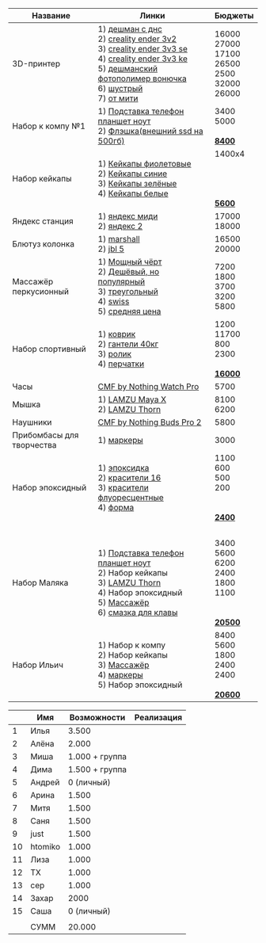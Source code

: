 
| Название                      | Линки                                                                                                                                                                                                                                                                                                                                                                                                                                                                                                                                                                                                                                                                                                                                                                                                                                                                                                                                                                                                                                                                                                                                                                                                                                                                                                                                                                                             | Бюджеты                                                                  |
| ----------------------------- | ------------------------------------------------------------------------------------------------------------------------------------------------------------------------------------------------------------------------------------------------------------------------------------------------------------------------------------------------------------------------------------------------------------------------------------------------------------------------------------------------------------------------------------------------------------------------------------------------------------------------------------------------------------------------------------------------------------------------------------------------------------------------------------------------------------------------------------------------------------------------------------------------------------------------------------------------------------------------------------------------------------------------------------------------------------------------------------------------------------------------------------------------------------------------------------------------------------------------------------------------------------------------------------------------------------------------------------------------------------------------------------------------- | ------------------------------------------------------------------------ |
| 3D-принтер                    | 1) [дешман с днс](https://www.dns-shop.ru/product/e65f49d52c61d9cb/3d-printer-anycubic-kobra-2-neo/)<br>2) [creality ender 3v2](https://www.ozon.ru/product/3d-printer-creality-ender-3-v2-936296184/)<br>3) [creality ender 3v3 se](https://www.ozon.ru/product/3d-printer-creality3d-ender-3-v3-se-1216379122/?at=83tB5vvnZsPQ7LoiLK8NNPuErJPoouD2Dk5Du23yvz0)<br>4) [creality ender 3v3 ke](https://www.ozon.ru/product/3d-printer-creality-ender-3-v3-ke-1393177222/?at=16tLAzzvDSK3YpYLup28883UkB5N9XTYoEoXXsryJ6vq)<br>5) [дешманский фотополимер вонючка](https://www.dns-shop.ru/product/f5b4ddb14d86d0a4/3d-printer-elegoo-mars-5/)<br>6) [шустрый](https://www.dns-shop.ru/product/202184214d86d0a4/3d-printer-elegoo-neptune-4-pro/)<br>7) [от мити](https://aliexpress.ru/item/1005008318593966.html?sku_id=12000047409736347&srcSns=sns_More&businessType=ProductDetail&spreadType=socialShare&tt=MG&utm_medium=sharing)                                                                                                                                                                                                                                                                                                                                                                                                                                                             | 16000<br>27000<br>17100<br>26500<br>2500<br>32000<br>26000               |
| Набор к компу №1              | 1) [Подставка телефон планшет ноут](https://market.yandex.ru/card/podstavka-dlya-noutbuka-i-plansheta-skladnaya-vrashchayushchayasya-na-360-gradusov-i-regulirovkoy-vysoty-i-ugla-naklona-serebristaya/103805521622?do-waremd5=gTJmY2o3_jGpML4g3YVcDw&cpc=Gr3a-mmXRcDeAwCqQy0rOCe92rC670gfSZYfrFOr2zurTJ2IkDV3LUwdA-gsKqmuZUZtGCXF2aRJrWcH5nZ0euvGXvrquV4gHqLdSUMFUPWMqp2FuFprMtqfLmShUZaAYqhUNjcp0zI1mZBKcZS2u29mEeej5DiTN9Z6-9cj_MtLktpuOu3XpddqIPNrYxSmyjz1pqcLi4EFBorVW30Om7ECEeNsINcBtsbG6z82kLVD3XbqqsiB6VIu3KUrCTm6mjyArtp1sw-RZ-bcUj0o4OTUs16z46cG4nS_M3SPtAxGcdnrOXOvK6fyi5MDlUI-6UXn5MCxV-Jqcj8yrjmG6r-jConhNLenBwl4Pbv3r34hIuIIc3OWJGbbR0nH6eNDwDaJm7klJkHC9IiWHEZtTsSi91rhUJ_tW7Dta5LALMobZzfnFKG3yXciKH2oNbhCg14ElhsI2lNWMUQp9ie_TNdABBaxdkpyeLZGNuJcvfKUU_EW07lQk2wZTs1zSFZu7WUpQC2xD52ZOIaC2Fp_8twRv1XWAGuODUh5wwLYLGM%2C)<br>2) [Флэшка(внешний ssd на 500гб)](https://www.dns-shop.ru/product/33cb2c7794dfed20/500-gb-vnesnij-ssd-silicon-power-ds72-sp500gbuc3s72v1k/)<br>                                                                                                                                                                                                                                                                                                                                                                                                      | 3400<br>5000<br><br><u>**8400**</u>                                      |
| Набор кейкапы                 | 1) [Кейкапы фиолетовые](https://www.ozon.ru/product/keykapy-dlya-mehanicheskoy-klaviatury-nabor-klavishnyh-kolpachkov-iz-nefrita-142-sht-pbt-1566838894/?from_sku=1605856632&oos_search=false)<br>2) [Кейкапы синие](https://www.ozon.ru/product/keykapy-dlya-klaviatury-nabor-klavishnyh-kolpachkov-iz-bule-nefrita-142-sht-pbt-dvuhtsvetnoe-lite-1605855851/?from_sku=1605856632&oos_search=false)<br>3) [Кейкапы зелёные](https://www.ozon.ru/product/keykapy-dlya-mehanicheskoy-klaviatury-zelenyy-kamen-142-klavish-dvoynoe-lite-pbt-rsa-profil-1605856632/?__rr=1)<br>4) [Кейкапы белые](https://www.ozon.ru/product/keykapy-dlya-mehanicheskoy-klaviatury-belogo-nefrita-160-klavish-dvoynoe-lite-pbt-rsa-profil-1385534950/?from_sku=1605856632&oos_search=false)                                                                                                                                                                                                                                                                                                                                                                                                                                                                                                                                                                                                                         | 1400х4<br><br><br><br><br><u>**5600**</u>                                |
| Яндекс станция                | 1) [яндекс миди](https://www.dns-shop.ru/product/e498e4397a02ed20/umnaa-kolonka-andeksstancia-midi-cernyj/)<br>2) [яндекс 2](https://www.dns-shop.ru/product/6022f0d258bfed20/umnaa-kolonka-andeksstancia-2-cernyj/)                                                                                                                                                                                                                                                                                                                                                                                                                                                                                                                                                                                                                                                                                                                                                                                                                                                                                                                                                                                                                                                                                                                                                                              | 17000<br>18000<br>                                                       |
| Блютуз колонка                | 1) [marshall](https://www.dns-shop.ru/product/5239b27908ceed20/portativnaa-kolonka-marshall-emberton-2-cernyj/)<br>2) [jbl 5](https://www.dns-shop.ru/product/d1d0ea05a097ed20/portativnaa-kolonka-jbl-charge-5-wi-fi-cernyj/)                                                                                                                                                                                                                                                                                                                                                                                                                                                                                                                                                                                                                                                                                                                                                                                                                                                                                                                                                                                                                                                                                                                                                                    | 16500<br>20000                                                           |
| Массажёр перкусионный         | 1) [Мощный чёрт](https://www.ozon.ru/product/perkussionnyy-massazher-dlya-tela-14-nasadok-1677933914/?at=w0tgE8o4nFzW9O83hZMLAKyIxW6xoDhr9KV7KuvBvE44)<br>2) [Дешёвый, но популярный](https://www.ozon.ru/product/perkussionnyy-massazher-dlya-tela-massazhnyy-pistolet-just-mountains-jmmini-25vt-9kg-6mm-1588949805/?at=79tnXpL0YTE41xZAhVmjpgXilVO48WuOmzmpXS74lVAN)<br>3) [треугольный](https://www.ozon.ru/product/professionalnyy-perkussionnyy-massazher-bogomet-hb-003-1800-3200-ud-min-8-nasadok-32-1962593294/?at=QktJ1A7KLcKpJ4gvUPqAq4gskmGrlATovZ8m4C495pKl&from_sku=1962593294&oos_search=false)<br>4) [swiss](https://www.ozon.ru/product/perkussionnyy-massazher-dlya-tela-b-well-med-450-pistolet-massazhnyy-do-3-200-ud-min-4-nasadki-1713003626/?at=Z8tXq4zwYuVXpwWWszjMr6pioYjxOrTZBVEXlI2PLp6N) <br>5) [средняя цена](https://www.ozon.ru/product/perkussionnyy-massazher-dlya-tela-massazhnyy-pistolet-bogomet-1816406201/?at=36tWgAZPvIE2jv4qT110Y12tKP69KBTkKo0kJh8zKJo4)                                                                                                                                                                                                                                                                                                                                                                                                 | 7200<br>1800<br>3700<br>3200<br>5800                                     |
| Набор спортивный              | 1) [коврик](https://www.ozon.ru/product/kovrik-dlya-fitnesa-i-yogi-tolstyy-sportivnyy-gravity-180h60h1-5-sm-tsvet-chernyy-283340025/?at=79tnXpvygIyM7q59CxZK0o9Smm04BNFyk64BMsokjq69)<br>2) [гантели 40кг](https://www.ozon.ru/product/fitnesslive-shtanga-razbornaya-sport-fitnes-inventar-v-keyse-nabor-40-kg-1787775665/?at=LZtlDjAXWFJ5w3GYTKZ3p0i4nOG7ZT2NN8wocQ0Lr8G)<br>3) [ролик](https://www.ozon.ru/product/rolik-dlya-pressa-dvoynoy-trenazher-gimnasticheskoe-koleso-dlya-fitnesa-sporta-1970320645/?at=83tB5vlQGcE19xpVt12o68ATnJ3VBjiZlk8oYunYRmB&from_sku=702431196&oos_search=false)<br>4) [перчатки](https://www.ozon.ru/product/perchatki-harbinger-flexfit-2-0-muzhskie-887976083/?_bctx=CAQQ0y4&at=DqtDLv1M9U0GpExKtV0yxzYUKZ51mgCqrEANVhmBkGBO&hs=1)                                                                                                                                                                                                                                                                                                                                                                                                                                                                                                                                                                                                                         | 1200<br>11700<br>800<br>2300<br><br><u>**16000**</u>                     |
| Часы                          | [CMF by Nothing Watch Pro](https://www.dns-shop.ru/product/564c734b3436d582/smart-casy-cmf-by-nothing-watch-pro/)                                                                                                                                                                                                                                                                                                                                                                                                                                                                                                                                                                                                                                                                                                                                                                                                                                                                                                                                                                                                                                                                                                                                                                                                                                                                                 | 5700                                                                     |
| Мышка                         | 1) [LAMZU Maya X](https://www.dns-shop.ru/product/554d972e7a3ed9cb/mys-besprovodnaaprovodnaa-lamzu-maya-x--belyj/?ysclid=mb3ta96eab521592210)<br>2) [LAMZU Thorn](https://www.dns-shop.ru/product/57a54c922059ed20/mys-besprovodnaaprovodnaa-lamzu-thorn--cernyj/?ysclid=mb3t96di1i869769024)                                                                                                                                                                                                                                                                                                                                                                                                                                                                                                                                                                                                                                                                                                                                                                                                                                                                                                                                                                                                                                                                                                     | 8100<br>6200                                                             |
| Наушники                      | [CMF by Nothing Buds Pro 2](https://www.dns-shop.ru/product/a8e254be4fded0a4/nausniki-tws-cmf-by-nothing-buds-pro-2-cernyj/)                                                                                                                                                                                                                                                                                                                                                                                                                                                                                                                                                                                                                                                                                                                                                                                                                                                                                                                                                                                                                                                                                                                                                                                                                                                                      | 5800                                                                     |
| Прибомбасы для <br>творчества | 1) [маркеры](https://www.ozon.ru/product/markery-dlya-sketchinga-dvustoronnie-nabor-262-tsveta-2026795869/?at=57twPjoRJcDk8nD8hvXwGJ5IvOAmrQfDnXVA5Sp48klZ&from_sku=2026795873&oos_search=false)                                                                                                                                                                                                                                                                                                                                                                                                                                                                                                                                                                                                                                                                                                                                                                                                                                                                                                                                                                                                                                                                                                                                                                                                  | 3000                                                                     |
| Набор эпоксидный              | 1) [эпоксидка](https://www.ozon.ru/product/epoksidnaya-smola-dlya-tvorchestva-smola-1-kg-lenaideal-1736830074/?at=x6tP5MyBlUA30518sMnOvqJcAO86OkipMWwZDsy9q3Q5)<br>2) [красители 16](https://www.ozon.ru/product/krasiteli-dlya-epoksidnoy-smoly-nabor-16-shtuk-898281702/?at=lRt6wnykrSqNz19NSZ6VnBxtl0KgmUowGoAwSk0qryK)<br>3) [красители флуоресцентные](https://www.ozon.ru/product/nabor-svetyashchihsya-krasiteley-ot-dlya-epoksidnyh-smol-saros-polymer-fluorestsentnyy-3h17g-1303925306/?at=BrtzX61AGfjQor4mTjkwpyqfOgJjXMCWYk6XoI0RW71r)<br>4) [форма](https://www.ozon.ru/product/silikonovaya-forma-dlya-gipsa-epoksidnoy-smoly-tsementa-mold-podstavka-razmer-12-5-sm-tsvet-belyy-1041113354/?at=DqtDLv1M9UEjp8OkfJkrwAjhW4xkgvtN83XBtWV1jml)                                                                                                                                                                                                                                                                                                                                                                                                                                                                                                                                                                                                                                         | 1100<br>600<br>500<br>200<br><br><br>**<u>2400</u>**                     |
|                               | <br>                                                                                                                                                                                                                                                                                                                                                                                                                                                                                                                                                                                                                                                                                                                                                                                                                                                                                                                                                                                                                                                                                                                                                                                                                                                                                                                                                                                              |                                                                          |
| Набор Маляка                  | 1) [Подставка телефон планшет ноут](https://market.yandex.ru/card/podstavka-dlya-noutbuka-i-plansheta-skladnaya-vrashchayushchayasya-na-360-gradusov-i-regulirovkoy-vysoty-i-ugla-naklona-serebristaya/103805521622?do-waremd5=gTJmY2o3_jGpML4g3YVcDw&cpc=Gr3a-mmXRcDeAwCqQy0rOCe92rC670gfSZYfrFOr2zurTJ2IkDV3LUwdA-gsKqmuZUZtGCXF2aRJrWcH5nZ0euvGXvrquV4gHqLdSUMFUPWMqp2FuFprMtqfLmShUZaAYqhUNjcp0zI1mZBKcZS2u29mEeej5DiTN9Z6-9cj_MtLktpuOu3XpddqIPNrYxSmyjz1pqcLi4EFBorVW30Om7ECEeNsINcBtsbG6z82kLVD3XbqqsiB6VIu3KUrCTm6mjyArtp1sw-RZ-bcUj0o4OTUs16z46cG4nS_M3SPtAxGcdnrOXOvK6fyi5MDlUI-6UXn5MCxV-Jqcj8yrjmG6r-jConhNLenBwl4Pbv3r34hIuIIc3OWJGbbR0nH6eNDwDaJm7klJkHC9IiWHEZtTsSi91rhUJ_tW7Dta5LALMobZzfnFKG3yXciKH2oNbhCg14ElhsI2lNWMUQp9ie_TNdABBaxdkpyeLZGNuJcvfKUU_EW07lQk2wZTs1zSFZu7WUpQC2xD52ZOIaC2Fp_8twRv1XWAGuODUh5wwLYLGM%2C)<br>2) Набор кейкапы<br>3) [LAMZU Thorn](https://www.dns-shop.ru/product/57a54c922059ed20/mys-besprovodnaaprovodnaa-lamzu-thorn--cernyj/?ysclid=mb3t96di1i869769024)<br>4) Набор эпоксидный<br>5) [Массажёр](https://www.ozon.ru/product/perkussionnyy-massazher-dlya-tela-massazhnyy-pistolet-just-mountains-jmmini-25vt-9kg-6mm-1588949805/?at=79tnXpL0YTE41xZAhVmjpgXilVO48WuOmzmpXS74lVAN)<br>6) [смазка для клавы](https://www.ozon.ru/product/nabor-dlya-smazki-klaviatury-5-g-krytox-gpl205g0-krytox-gpl105-permatex-22058-81150-1469844224/)<br> | 3400<br>5600<br>6200<br>2400<br>1800<br>1100<br><br><br>**<u>20500</u>** |
| Набор Ильич                   | 1) Набор к компу<br>2) Набор кейкапы<br>3) [Массажёр](https://www.ozon.ru/product/perkussionnyy-massazher-dlya-tela-massazhnyy-pistolet-just-mountains-jmmini-25vt-9kg-6mm-1588949805/?at=79tnXpL0YTE41xZAhVmjpgXilVO48WuOmzmpXS74lVAN) <br>4) [маркеры](https://www.ozon.ru/product/markery-dlya-sketchinga-dvustoronnie-nabor-204-tsveta-2026795683/?at=57twPjoRJcDk8nD8hvXwGJ5IvOAmrQfDnXVA5Sp48klZ&from_sku=2026795873&oos_search=false)<br>5) Набор эпоксидный                                                                                                                                                                                                                                                                                                                                                                                                                                                                                                                                                                                                                                                                                                                                                                                                                                                                                                                               | 8400<br>5600<br>1800<br>2400<br>2400<br><br>**<u>20600</u>**             |

|     | Имя     | Возможности    | Реализация |
| --- | ------- | -------------- | ---------- |
| 1   | Илья    | 3.500          |            |
| 2   | Алёна   | 2.000          |            |
| 3   | Миша    | 1.000 + группа |            |
| 4   | Дима    | 1.500 + группа |            |
| 5   | Андрей  | 0 (личный)     |            |
| 6   | Арина   | 1.500          |            |
| 7   | Митя    | 1.500          |            |
| 8   | Саня    | 1.500          |            |
| 9   | just    | 1.500          |            |
| 10  | htomiko | 1.000          |            |
| 11  | Лиза    | 1.000          |            |
| 12  | ТХ      | 1.000          |            |
| 13  | сер     | 1.000          |            |
| 14  | Захар   | 2000           |            |
| 15  | Саша    | 0 (личный)     |            |
|     |         |                |            |
|     | СУММ    | 20.000         |            |
